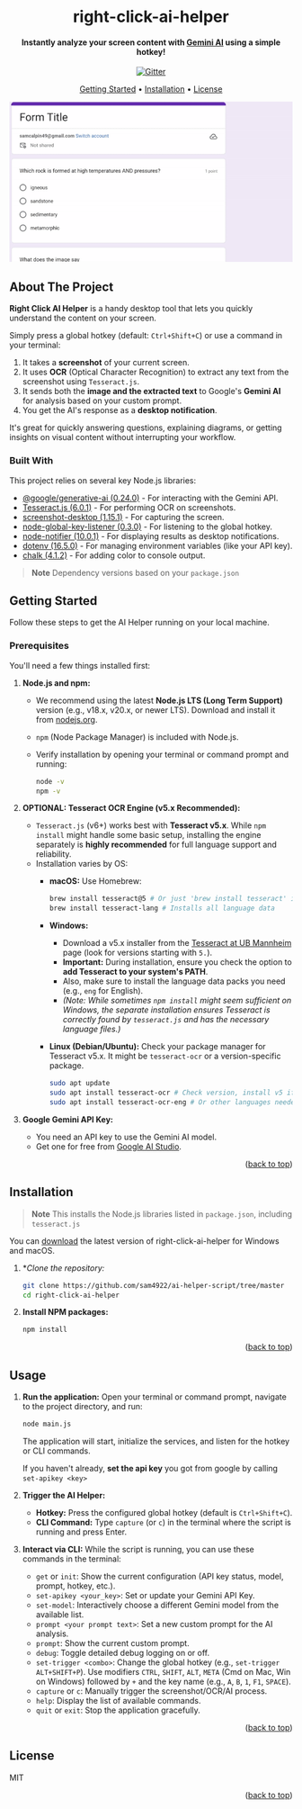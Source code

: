 <h1 align="center">
  <br>
   right-click-ai-helper
  <br>
</h1>

<h4 align="center"> Instantly analyze your screen content with <a href="http://gemini.google.com" target="_blank">Gemini AI</a> using a simple hotkey!</h4>


<p align="center">
  
  <a href="https://badge.fury.io/js/electron-markdownify">
    <img src="https://badge.fury.io/js/electron-markdownify.svg"
         alt="Gitter">
  </a>
 
</p>

<p align="center">
  <a href="#getting-started">Getting Started</a> •
  <a href="#installation">Installation</a> •
  <a href="#license">License</a>
</p>

<p align="center">
  <img src="https://raw.githubusercontent.com/sam4922/ai-helper-script/refs/heads/master/ezgif-2129acc836f77b.gif" alt="screenshot">
</p>

## About The Project

**Right Click AI Helper** is a handy desktop tool that lets you quickly understand the content on your screen.

Simply press a global hotkey (default: `Ctrl+Shift+C`) or use a command in your terminal:
1.  It takes a **screenshot** of your current screen.
2.  It uses **OCR** (Optical Character Recognition) to extract any text from the screenshot using `Tesseract.js`.
3.  It sends both the **image and the extracted text** to Google's **Gemini AI** for analysis based on your custom prompt.
4.  You get the AI's response as a **desktop notification**.

It's great for quickly answering questions, explaining diagrams, or getting insights on visual content without interrupting your workflow.



### Built With

This project relies on several key Node.js libraries:

* [@google/generative-ai (0.24.0)](https://github.com/google/generative-ai-js) - For interacting with the Gemini API.
* [Tesseract.js (6.0.1)](https://github.com/naptha/tesseract.js) - For performing OCR on screenshots.
* [screenshot-desktop (1.15.1)](https://github.com/bencevans/screenshot-desktop) - For capturing the screen.
* [node-global-key-listener (0.3.0)](https://github.com/RedKenrok/node-global-key-listener) - For listening to the global hotkey.
* [node-notifier (10.0.1)](https://github.com/mikaelbr/node-notifier) - For displaying results as desktop notifications.
* [dotenv (16.5.0)](https://github.com/motdotla/dotenv) - For managing environment variables (like your API key).
* [chalk (4.1.2)](https://github.com/chalk/chalk) - For adding color to console output.

> **Note**
> Dependency versions based on your `package.json`

## Getting Started

Follow these steps to get the AI Helper running on your local machine.

### Prerequisites

You'll need a few things installed first:

1.  **Node.js and npm:**
    * We recommend using the latest **Node.js LTS (Long Term Support)** version (e.g., v18.x, v20.x, or newer LTS). Download and install it from [nodejs.org](https://nodejs.org/).
    * `npm` (Node Package Manager) is included with Node.js.
    * Verify installation by opening your terminal or command prompt and running:
      
        ```bash
        node -v
        npm -v
        ```

2. **OPTIONAL: Tesseract OCR Engine (v5.x Recommended):**
    * `Tesseract.js` (v6+) works best with **Tesseract v5.x**. While `npm install` might handle some basic setup, installing the engine separately is **highly recommended** for full language support and reliability.
    * Installation varies by OS:
        * **macOS:** Use Homebrew:
          
            ```bash
            brew install tesseract@5 # Or just 'brew install tesseract' if v5 is default
            brew install tesseract-lang # Installs all language data
            ```
        * **Windows:**
            * Download a v5.x installer from the [Tesseract at UB Mannheim](https://github.com/UB-Mannheim/tesseract/wiki) page (look for versions starting with `5.`).
            * **Important:** During installation, ensure you check the option to **add Tesseract to your system's PATH**.
            * Also, make sure to install the language data packs you need (e.g., `eng` for English).
            * *(Note: While sometimes `npm install` might seem sufficient on Windows, the separate installation ensures Tesseract is correctly found by `tesseract.js` and has the necessary language files.)*
        * **Linux (Debian/Ubuntu):** Check your package manager for Tesseract v5.x. It might be `tesseract-ocr` or a version-specific package.
          
            ```bash
            sudo apt update
            sudo apt install tesseract-ocr # Check version, install v5 if available
            sudo apt install tesseract-ocr-eng # Or other languages needed
            ```

3.  **Google Gemini API Key:**
    * You need an API key to use the Gemini AI model.
    * Get one for free from [Google AI Studio](https://aistudio.google.com/app/apikey).

<p align="right">(<a href="#readme-top">back to top</a>)</p>

## Installation

> **Note**
> This installs the Node.js libraries listed in `package.json`, including `tesseract.js`

You can [download](https://github.com/sam4922/ai-helper-script/releases/tag/v1.0.0) the latest version of right-click-ai-helper for Windows and macOS.

1.  **Clone the repository:*
   
    ```bash
    git clone https://github.com/sam4922/ai-helper-script/tree/master 
    cd right-click-ai-helper 
    ```

3.  **Install NPM packages:**

    ```bash
    npm install
    ```
 

<p align="right">(<a href="#readme-top">back to top</a>)</p>

## Usage


1.  **Run the application:**
    Open your terminal or command prompt, navigate to the project directory, and run:
    ```sh
    node main.js
    ```
    The application will start, initialize the services, and listen for the hotkey or CLI commands.
    
    If you haven't already, **set the api key** you got from google by calling `set-apikey <key>`
    
3.  **Trigger the AI Helper:**
   
    * **Hotkey:** Press the configured global hotkey (default is `Ctrl+Shift+C`).
    * **CLI Command:** Type `capture` (or `c`) in the terminal where the script is running and press Enter.

4.  **Interact via CLI:**
    While the script is running, you can use these commands in the terminal:
    * `get` or `init`: Show the current configuration (API key status, model, prompt, hotkey, etc.).
    * `set-apikey <your_key>`: Set or update your Gemini API Key.
    * `set-model`: Interactively choose a different Gemini model from the available list.
    * `prompt <your prompt text>`: Set a new custom prompt for the AI analysis.
    * `prompt`: Show the current custom prompt.
    * `debug`: Toggle detailed debug logging on or off.
    * `set-trigger <combo>`: Change the global hotkey (e.g., `set-trigger ALT+SHIFT+P`). Use modifiers `CTRL`, `SHIFT`, `ALT`, `META` (Cmd on Mac, Win on Windows) followed by `+` and the key name (e.g., `A`, `B`, `1`, `F1`, `SPACE`).
    * `capture` or `c`: Manually trigger the screenshot/OCR/AI process.
    * `help`: Display the list of available commands.
    * `quit` or `exit`: Stop the application gracefully.
    

<p align="right">(<a href="#readme-top">back to top</a>)</p>

## License

MIT

<p align="right">(<a href="#readme-top">back to top</a>)</p>


